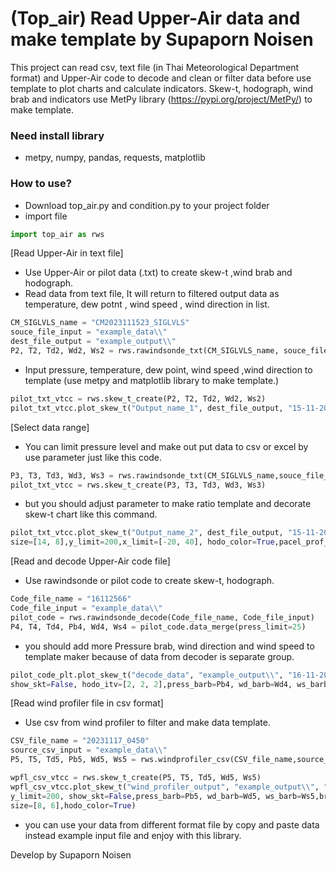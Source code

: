 # (Top_air) Read Upper-Air data and make template by Supaporn Noisen

This project can read csv, text file (in Thai Meteorological Department format) and Upper-Air code to decode and clean or filter data before use template to plot charts and calculate indicators. 
Skew-t, hodograph, wind brab and indicators use MetPy library (https://pypi.org/project/MetPy/) to make template.

### Need install library
- metpy, numpy, pandas, requests, matplotlib

### How to use?
- Download top_air.py and condition.py to your project folder
- import file
```python
import top_air as rws
```

[Read Upper-Air in text file]
- Use Upper-Air or pilot data (.txt) to create skew-t ,wind brab and hodograph.
- Read data from text file, It will return to filtered output data as temperature, dew potnt , wind speed , wind direction in list.
```python
CM_SIGLVLS_name = "CM2023111523_SIGLVLS"
souce_file_input = "example_data\\"
dest_file_output = "example_output\\"
P2, T2, Td2, Wd2, Ws2 = rws.rawindsonde_txt(CM_SIGLVLS_name, souce_file_input).data_merge()
```
- Input pressure, temperature, dew point, wind speed ,wind direction to template (use metpy and matplotlib library to make template.)
```python
pilot_txt_vtcc = rws.skew_t_create(P2, T2, Td2, Wd2, Ws2)
pilot_txt_vtcc.plot_skew_t("Output_name_1", dest_file_output, "15-11-2023", "15:23",name_location="Chiang maistaion", size=[14, 8])
```
[Select data range]
- You can limit pressure level and make out put data to csv or excel by use parameter just like this code.
```python
P3, T3, Td3, Wd3, Ws3 = rws.rawindsonde_txt(CM_SIGLVLS_name,souce_file_input).data_merge(press_limit=250,type="excel",file_name="excel_output",dest="example_output\\")
pilot_txt_vtcc = rws.skew_t_create(P3, T3, Td3, Wd3, Ws3)
```
- but you should adjust parameter to make ratio template and decorate skew-t chart like this command.
```python
pilot_txt_vtcc.plot_skew_t("Output_name_2", dest_file_output, "15-11-2023", "15:23", name_location="Chiang maistaion",
size=[14, 8],y_limit=200,x_limit=[-20, 40], hodo_color=True,pacel_prof_plot = True,cape_cin_plot = True)
```

[Read and decode Upper-Air code file]
- Use rawindsonde or pilot code to create skew-t, hodograph.
```python
Code_file_name = "16112566"
Code_file_input = "example_data\\"
pilot_code = rws.rawindsonde_decode(Code_file_name, Code_file_input)
P4, T4, Td4, Pb4, Wd4, Ws4 = pilot_code.data_merge(press_limit=25)
```
- you should add more Pressure brab, wind direction and wind speed to template maker because of data from decoder is separate group.
```python
pilot_code_plt.plot_skew_t("decode_data", "example_output\\", "16-11-2023", "00:00", name_location="title name",
show_skt=False, hodo_itv=[2, 2, 2],press_barb=Pb4, wd_barb=Wd4, ws_barb=Ws4, hodo_color=True, size=[14, 8])
```

[Read wind profiler file in csv format]
- Use csv from wind profiler to filter and make data template.
```python
CSV_file_name = "20231117_0450"
source_csv_input = "example_data\\"
P5, T5, Td5, Pb5, Wd5, Ws5 = rws.windprofiler_csv(CSV_file_name,source_csv_input).data_merge()

wpfl_csv_vtcc = rws.skew_t_create(P5, T5, Td5, Wd5, Ws5)
wpfl_csv_vtcc.plot_skew_t("wind_profiler_output", "example_output\\", "17-11-2023", "00:00",name_location="Chiang mai",
y_limit=200, show_skt=False,press_barb=Pb5, wd_barb=Wd5, ws_barb=Ws5,brab_itv=[5, 5, 5], x_limit=[-20, 40], 
size=[8, 6],hodo_color=True)
```

- you can use your data from different format file by copy and paste data instead example input file and enjoy with this library.

Develop by Supaporn Noisen
